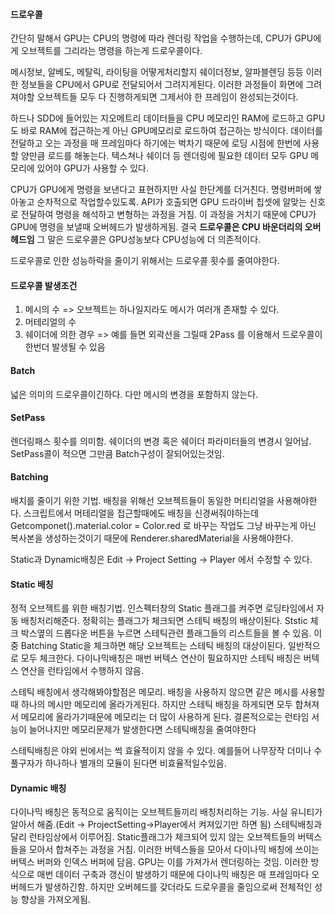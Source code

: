 #### 드로우콜

간단히 말해서 GPU는 CPU의 명령에 따라 렌더링 작업을 수행하는데, CPU가 GPU에게 오브젝트를 그리라는 명령을 하는게 드로우콜이다.

메시정보, 알베도, 메탈릭, 라이팅을 어떻게처리할지 쉐이더정보, 알파블렌딩 등등 이러한 정보들을 CPU에서 GPU로 전달되어서 그려지게된다. 이러한 과정들이 화면에 그려져야할 오브젝트들 모두 다 진행하게되면 그제서야 한 프레임이 완성되는것이다.

하드나 SDD에 들어있는 지오메트리 데이터들을 CPU 메모리인 RAM에 로드하고 GPU도 바로 RAM에 접근하는게 아닌 GPU메모리로 로드하여 접근하는 방식이다. 데이터를 전달하고 오는 과정을 매 프레임마다 하기에는 벅차기 때문에 로딩 시점에 한번에 사용할 양만큼 로드를 해놓는다. 텍스쳐나 쉐이더 등 렌더링에 필요한 데이터 모두 GPU 메모리에 있어야 GPU가 사용할 수 있다.

CPU가 GPU에게 명령을 보낸다고 표현하지만 사실 한단계를 더거친다. 명령버퍼에 쌓아놓고 순차적으로 작업할수있도록. API가 호출되면 GPU 드라이버 칩셋에 알맞는 신호로 전달하여 명령을 해석하고 변형하는 과정을 거침. 이 과정을 거치기 때문에 CPU가 GPU에 명령을 보낼때 오버헤드가 발생하게됨. 결국 **드로우콜은 CPU 바운더리의 오버헤드임** 그 말은 드로우콜은 GPU성농보다 CPU성능에 더 의존적이다.

드로우콜로 인한 성능하락을 줄이기 위해서는 드로우콜 횟수를 줄여야한다.



#### 드로우콜 발생조건

1. 메시의 수 => 오브젝트는 하나일지라도 메시가 여러개 존재할 수 있다.
2. 머테리얼의 수
3. 쉐이더에 의한 경우 => 예를 들면 외곽선을 그릴때 2Pass 를 이용해서 드로우콜이 한번더 발생될 수 있음



#### Batch

넓은 의미의 드로우콜이긴하다. 다만 메시의 변경을 포함하지 않는다.



#### SetPass

렌더링패스 횟수를 의미함. 쉐이더의 변경 혹은 쉐이더 파라미터들의 변경시 일어남. SetPass콜이 적으면 그만큼 Batch구성이 잘되어있는것임.



#### Batching

배치를 줄이기 위한 기법. 배칭을 위해선 오브젝트들이 동일한 머티리얼을 사용해야한다. 스크립트에서 머테리얼을 접근할때에도 배칭을 신경써줘야하는데 Getcomponet<Renderer>().material.color = Color.red 로 바꾸는 작업도 그냥 바꾸는게 아닌 복사본을 생성하는것이기 때문에 Renderer.sharedMaterial을 사용해야한다.

Static과 Dynamic배칭은 Edit -> Project Setting -> Player 에서 수정할 수 있다.



#### Static 배칭

정적 오브젝트를 위한 배칭기법. 인스펙터창의 Static 플래그를 켜주면 로딩타임에서 자동 배칭처리해준다. 정확히는 플래그가 체크되면 스테틱 배칭의 배상이된다. Ststic 체크 박스옆의 드롭다운 버튼을 누르면 스테틱관련 플래그들의 리스트들을 볼 수 있음. 이중 Batching Static을 체크하면 해당 오브젝트는 스테틱 배칭의 대상이된다. 일반적으로 모두 체크한다. 다이나믹배칭은 매번 버텍스 연산이 필요하지만 스테틱 배칭은 버텍스 연산을 런타임에서 수행하지 않음.

스테틱 배칭에서 생각해봐야할점은 메모리. 배칭을 사용하지 않으면 같은 메시를 사용할때 하나의 메시만 메모리에 올라가게된다. 하지만 스테틱 배칭을 하게되면 모두 합쳐져서 메모리에 올라가기때문에 메모리는 더 많이 사용하게 된다. 결론적으로는 런타임 서능이 늘어나지만 메모리문제가 발생한다면 스테틱배칭을 줄여야한다

스테틱배칭은 야외 씬에서는 썩 효율적이지 않을 수 있다. 예를들어 나무장작 더미나 수풀구자가 하나하나 별개의 모듈이 된다면 비효율적일수있음.



#### Dynamic 배칭

다이나믹 배칭은 동적으로 움직이는 오브젝트들끼리 배칭처리하는 기능. 사실 유니티가 알아서 해줌.(Edit -> ProjectSetting->Player에서 켜져있기만 하면 됨) 스테틱배칭과 달리 런타임상에서 이루어짐. Static플래그가 체크되어 있지 않는 오브젝트들의 버텍스들을 모아서 합쳐주는 과정을 거침. 이러한 버텍스들을 모아서 다이나믹 배칭에 쓰이는 버텍스 버퍼와 인덱스 버퍼에 담음. GPU는 이를 가져가서 렌더링하는 것임. 이러한 방식으로 매번 데이터 구축과 갱신이 발생하기 때문에 다이나믹 배칭은 매 프레임마다 오버헤드가 발생하긴함. 하지만 오버헤드를 갖더라도 드로우콜을 줄임으로써 전체적인 성능 향상을 가져오게됨.


